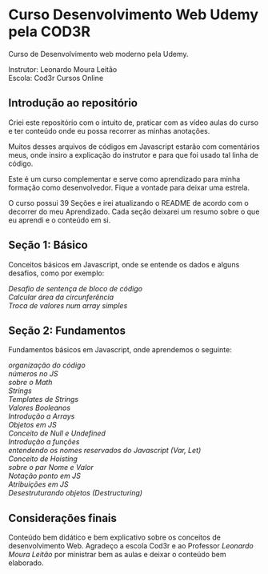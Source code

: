 # Curso Desenvolvimento Web Udemy pela COD3R

Curso de Desenvolvimento web moderno pela Udemy.

Instrutor: Leonardo Moura Leitão<br>
Escola: Cod3r Cursos Online

## Introdução ao repositório

Criei este repositório com o intuito de, praticar com as vídeo aulas do curso e ter conteúdo onde eu possa recorrer as minhas anotações.

Muitos desses arquivos de códigos em Javascript estarão com comentários meus, onde insiro a explicação do instrutor e para que foi usado tal linha de código.

Este é um curso complementar e serve como aprendizado para minha formação como desenvolvedor. Fique a vontade para deixar uma estrela.

O curso possui 39 Seções e irei atualizando o README de acordo com o decorrer do meu Aprendizado. Cada seção deixarei um resumo sobre o que eu aprendi e o conteúdo em si.
## Seção 1: Básico

Conceitos básicos em Javascript, onde se entende os dados e alguns desafios, como por exemplo:
 
 *Desafio de sentença de bloco de código*<br>
 *Calcular área da circunferência*<br>
 *Troca de valores num array simples*

 ## Seção 2: Fundamentos

 Fundamentos básicos em Javascript, onde aprendemos o seguinte:

 *organização do código*<br>
 *números no JS*<br>
 *sobre o Math*<br>
 *Strings*<br>
 *Templates de Strings*<br>
 *Valores Booleanos*<br>
 *Introdução a Arrays*<br>
 *Objetos em JS*<br>
 *Conceito de Null e Undefined*<br>
 *Introdução a funções*<br>
 *entendendo os nomes reservados do Javascript (Var, Let)*<br>
 *Conceito de Hoisting*<br>
 *sobre o par Nome e Valor*<br>
 *Notação ponto em JS*<br>
 *Atribuições em JS*<br>
 *Desestruturando objetos (Destructuring)*<br>

 ## Considerações finais

 Conteúdo bem didático e bem explicativo sobre os conceitos de desenvolvimento Web. Agradeço a escola Cod3r e ao Professor *Leonardo Moura Leitão* por ministrar bem as aulas e deixar o conteúdo bem elaborado.